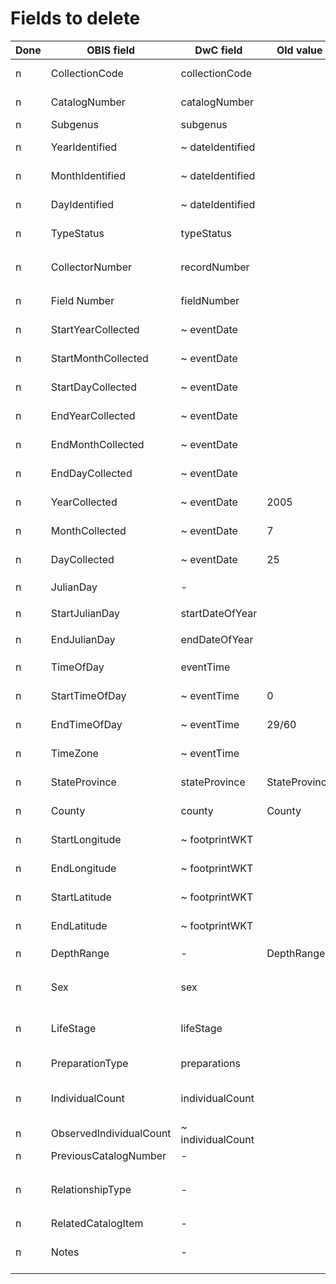# Fields to delete

Done | OBIS field | DwC field | Old value | Remarks
--- | --- | --- | --- | ---
n | CollectionCode | collectionCode | | Applies to specimens only
n | CatalogNumber | catalogNumber | | Applies to specimens only
n | Subgenus | subgenus | | Not necessary
n | YearIdentified | ~ dateIdentified | | Provided in other field
n | MonthIdentified | ~ dateIdentified | | Provided in other field
n | DayIdentified | ~ dateIdentified | | Provided in other field
n | TypeStatus | typeStatus | | Applies to specimens only
n | CollectorNumber | recordNumber | | If generated ID, better to use `occurrenceID`
n | Field Number | fieldNumber | | If generated ID, better to use `eventID`
n | StartYearCollected | ~ eventDate | | Provided in other field
n | StartMonthCollected | ~ eventDate | | Provided in other field
n | StartDayCollected | ~ eventDate | | Provided in other field
n | EndYearCollected | ~ eventDate | | Provided in other field
n | EndMonthCollected | ~ eventDate | | Provided in other field
n | EndDayCollected | ~ eventDate | | Provided in other field
n | YearCollected | ~ eventDate | 2005 | Provided in other field
n | MonthCollected | ~ eventDate | 7 | Provided in other field
n | DayCollected | ~ eventDate | 25 | Provided in other field
n | JulianDay | - | | Can be derived from `eventDate`
n | StartJulianDay | startDateOfYear | | Can be derived from `eventDate`
n | EndJulianDay | endDateOfYear | | Can be derived from `eventDate`
n | TimeOfDay | eventTime | | Provided in other field
n | StartTimeOfDay | ~ eventTime | 0 | Provided in other field
n | EndTimeOfDay | ~ eventTime | 29/60 | Provided in other field
n | TimeZone | ~ eventTime | | Provided in other field
n | StateProvince | stateProvince | StateProvince | Not really applicable to marine records
n | County | county | County | Not really applicable to marine records
n | StartLongitude | ~ footprintWKT | | Won't support polygons
n | EndLongitude | ~ footprintWKT | | Won't support polygons
n | StartLatitude | ~ footprintWKT | | Won't support polygons
n | EndLatitude | ~ footprintWKT | | Won't support polygons
n | DepthRange | - | DepthRange | Can be derived from `depthInMeters`
n | Sex | sex | | Users cannot add occurrence information
n | LifeStage | lifeStage | | Users cannot add occurrence information
n | PreparationType | preparations | | Applies to specimens only
n | IndividualCount | individualCount | | Users cannot add occurrence information
n | ObservedIndividualCount | ~ individualCount | | Provided in other field
n | PreviousCatalogNumber | - | | Not in DarwinCore
n | RelationshipType | - | | Won't support relations (via `ResourceRelationship` extension)
n | RelatedCatalogItem | - | | Not in DarwinCore
n | Notes | - | | This can be mapped to several fields, see [other file](add-fields.md)
